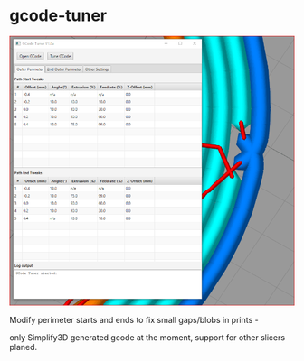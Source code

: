 # gcode-tuner

![alt text](img/screenshot.png)

Modify perimeter starts and ends to fix small gaps/blobs in prints -

only Simplify3D generated gcode at the moment, support for other slicers planed. 